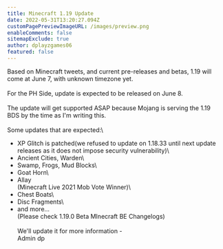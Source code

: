 ```yaml
---
title: Minecraft 1.19 Update
date: 2022-05-31T13:20:27.094Z
customPagePreviewImageURL: /images/preview.png
enableComments: false
sitemapExclude: true
author: dplayzgames06
featured: false
---
```

Based on Minecraft tweets, and current pre-releases and betas, 1.19 will come at June 7, with unknown timezone yet.\
\
For the PH Side, update is expected to be released on June 8.\
\
The update will get supported ASAP because Mojang is serving the 1.19 BDS by the time as I'm writing this.\
\
Some updates that are expected:\
- XP Glitch is patched(we refused to update on 1.18.33 until next update releases as it does not impose security vulnerability)\
- Ancient Cities, Warden\
- Swamp, Frogs, Mud Blocks\
- Goat Horn\
- Allay\
(Minecraft Live 2021 Mob Vote Winner)\
- Chest Boats\
- Disc Fragments\
- and more... \
(Please check 1.19.0 Beta MInecraft BE Changelogs)\
\
We'll update it for more information -\
Admin dp